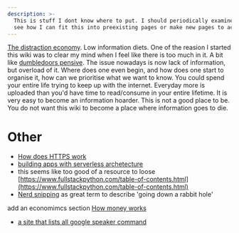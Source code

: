 ```yaml
---
description: >-
  This is stuff I dont know where to put. I should periodically examine this to
  see how I can fit this into preexisting pages or make new pages to accomodate.
---
```


[The distraction economy](https://www.youtube.com/watch?v=iYYuiWP0IpA&ab_channel=2veritasium). Low information diets. One of the reasion I started this wiki was to clear my mind when I feel like there is too much in it. A bit like [dumbledoors pensive](https://www.youtube.com/watch?v=dumUElmlVJA&ab_channel=StefanDabija). The issue nowadays is now lack of information, but overload of it. Where does one even begin, and how does one start to organise it, how can we prioritise what we want to know. You could spend your entire life trying to keep up with the internet. Everyday more is uploaded than you'd have time to read/consume in your entire lifetime. 
It is very easy to become an information hoarder. This is not a good place to be. You do not want this wiki to become a place where information goes to die. 

# Other

* [How does HTTPS work](https://www.cloudflare.com/en-gb/learning/ssl/what-is-https/)
* [building apps with serverless archetecture](https://aws.amazon.com/lambda/serverless-architectures-learn-more/)
* this seems like too good of a resource to loose [https://www.fullstackpython.com/table-of-contents.html](https://www.fullstackpython.com/table-of-contents.html)
* [Nerd snipping](https://en.wikipedia.org/wiki/Nerd_sniping) as great term to describe 'going down a rabbit hole'

add an economimcs section 
[How money works](https://twitter.com/paraschopra/status/1346688696599252993)

* [a site that lists all google speaker command](https://ok-google.io/)
